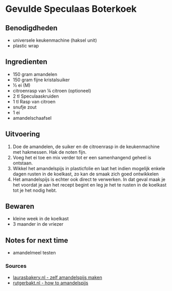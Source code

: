# Gevulde Speculaas Boterkoek



## Benodigdheden

* universele keukenmachine (haksel unit)
* plastic wrap

## Ingredienten

* 150 gram amandelen
* 150 gram fijne kristalsuiker
* ½ ei (M)
* citroenrasp van ¼ citroen (optioneel)
* 2 tl Speculaaskruiden
* 1 tl Rasp van citroen
* snufje zout
* 1 ei
* amandelschaafsel


## Uitvoering

1. Doe de amandelen, de suiker en de citroenrasp in de keukenmachine met hakmessen. Hak de noten fijn.
2. Voeg het ei toe en mix verder tot er een samenhangend geheel is ontstaan.
3. Wikkel het amandelspijs in plasticfolie en laat het indien mogelijk enkele dagen rusten in de koelkast, zo kan de smaak zich goed ontwikkelen
3. Het amandelspijs is echter ook direct te verwerken. In dat geval maak je het voordat je aan het recept begint en leg je het te rusten in de koelkast tot je het nodig hebt.

## Bewaren

* kleine week in de koelkast
* 3 maander in de vriezer

## Notes for next time

- amandelmeel testen

### Sources
* [laurasbakery.nl - zelf amandelspijs maken](https://www.laurasbakery.nl/zelf-amandelspijs-maken/)
* [rutgerbakt.nl - how to amandelspijs](https://rutgerbakt.nl/basisrecepten/how-to-amandelspijs/)

